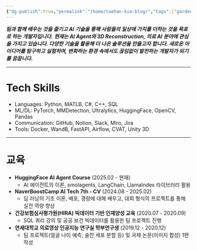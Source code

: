 ```yaml
---
{"dg-publish":true,"permalink":"/home/taehan-kim-blog/","tags":["gardenEntry"],"created":"2024-11-08T18:48:01.723+09:00","updated":"2025-02-15T05:09:41.073+09:00"}
---
```


***팀과 함께 배우는 것을 즐기고 AI 기술을 통해 사람들의 일상에 가치를 더하는 것을 목표로 하는 개발자입니다.***
***현재는 AI Agent와 3D Reconstruction, 의료 AI 분야에 관심을 가지고 있습니다. 다양한 기술을 활용해 더 나은 솔루션을 만들고자 합니다. 새로운 아이디어를 탐구하고 실험하며, 변화하는 환경 속에서도 끊임없이 발전하는 개발자가 되기를 꿈꿉니다.***

---
# **Tech Skills**
- Languages: Python, MATLB, C#, C++, SQL
- ML/DL: PyTorch, MMDetection, Ultralytics, HuggingFace, OpenCV, Pandas
- Communication: GitHub, Notion, Slack, Miro, Jira
- Tools: Docker, WandB, FastAPI, Airflow, CVAT, Unity 3D
---
# **교육**
- **HuggingFace AI Agent Course** (2025.02 - 현재)
	- AI 에이전트의 이론, smolagents, LangChain, LlamaIndex 라이브러리 활용
- **NaverBoostCamp AI Tech 7th - CV** (2024.08 - 2025.02)
	- 딥 러닝의 기초 이론, 배포, 경량에 대해 배우고, 대회 형식의 프로젝트를 통해 실전 역량 향상
- **건강보험심사평가원(HIRA) 빅데이터 기반 인재양성 교육** (2020.07 - 2020.09)
	- SQL 쿼리 강의 및 공공 보건 빅데이터를 활용한 팀 프로젝트 진행
- **연세대학교 의료영상 인공지능 연구실 학부연구생** (2019.12 - 2020.12)
	- 팀 프로젝트(얼굴 나이 예측, 술잔 세포 분할 등) 및 국제 논문(이미지 합성) 1편 작성